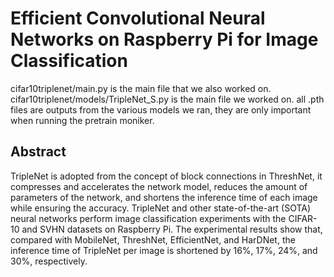 # Efficient Convolutional Neural Networks on Raspberry Pi for Image Classification

cifar10triplenet/main.py is the main file that we also worked on.
cifar10triplenet/models/TripleNet_S.py is the main file we worked on.
all .pth files are outputs from the various models we ran, they are only important when running the pretrain moniker. 

## Abstract
TripleNet is adopted from the concept of block connections in ThreshNet, it compresses and accelerates the network model, reduces the amount of parameters of the network, and shortens the inference time of each image while ensuring the accuracy. TripleNet and other state-of-the-art (SOTA) neural networks perform image classification experiments with the CIFAR-10 and SVHN datasets on Raspberry Pi. The experimental results show that, compared with MobileNet, ThreshNet, EfficientNet, and HarDNet, the inference time of TripleNet per image is shortened by 16%, 17%, 24%, and 30%, respectively.

